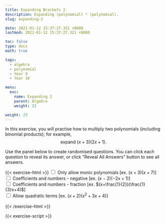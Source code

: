 ```yaml
---
title: Expanding Brackets 2
description: Expanding (polynomial) * (polynomial).
slug: expanding-2

date: 2021-01-12 15:37:27.321 +0800
lastmod: 2021-01-12 15:37:27.321 +0800

toc: false
type: docs
math: true

tags:
  - algebra
  - polynomial
  - Year 9
  - Year 10

menu:
  exc:
    name: Expanding 2
    parent: Algebra
    weight: 23

weight: 23
---
```


In this exercise, you will practise how to multiply two polynomials (including binomial products); for example, $$ \text{expand}~(x+3)(2x+1). $$

Use the panel below to create randomised questions. You can click each question to reveal its answer, or click "Reveal All Answers" button to see all answers.

{{< exercise-html >}}
<input type="checkbox" id="co0" />
<label for="co0">Only allow monic polynomials [ex. $(x+3)(x+7)$] </label><br />
<input type="checkbox" id="neg0" />
<label for="neg0">Coefficients and numbers - negative [ex. $(x-2)(-2x+1)$] </label><br />
<input type="checkbox" id="frac0" />
<label for="frac0">Coefficients and numbers - fraction [ex. $(x+\frac{1}{2})(\frac{1}{3}x+4)$] </label><br />
<input type="checkbox" id="deg0" />
<label for="deg0">Allow quadratic terms [ex. $(x+2)(x^2 + 3x + 4)$] </label><br />
<br>
{{< /exercise-html >}}

{{< exercise-script >}}

<script>
  function genQs() {
    // Question area
    const qbox = document.getElementById("questions");
    const qinst = document.getElementById("instructions");
    // Read value from the form
    const nq = document.getElementById("nq").value;
    let co0,neg0,frac0,deg0;
    [co0,neg0,frac0,deg0] = 
      ["co0","neg0","frac0","deg0"].map(chked);
    // Sanity check
    nqIsNumber = /[\d+]/.test(nq);
    if (!nqIsNumber || nq<1 || nq>10 ) {
      qbox.innerHTML = "Error: Invalid number of questions!";
      return;
    }
    // Coefficients
    const maxCoeff = 9;
    const poolNum = [...arange(1, maxCoeff)];
    if (neg0) {
      poolNum.push(...arange(-maxCoeff, -1));
    }
    const poolLett = 'abcdefghijklmnpqrstuvwxyz'.split('');
    // Make questions
    qinst.innerHTML = "Expand the following expressions.";
    qbox.innerHTML = "";
    let options = MathJax.getMetricsFor(qbox);
    options.display = false;
    MathJax.texReset();
    for (let i = 0; i < nq; i++) {
      const lett = choice(poolLett);
      const order = deg0? 2 : 1;
      const minOrder = 1;
      const generator = () => (!deg0 || yn())? 
        new Frac(choice(poolNum), frac0? choice(poolNum,"z") : 1) : 0;
      const coeffs1 = genCoeffs(order, generator, minOrder, 2);
      const coeffs2 = genCoeffs(order, generator, minOrder, 2);
      if (co0) {
          coeffs1[findKeys(coeffs1)[0]] = 1;
          coeffs2[findKeys(coeffs2)[0]] = 1;
      }
      const poly1 = new Poly(coeffs1, lett);
      const poly2 = new Poly(coeffs2, lett);
      const qTex = `\\left(${poly1.tex()}\\right)\\left(${poly2.tex()}\\right)`;
      const aTex = `=\\boldsymbol{${poly1.mult(poly2).tex()}}`;
      render(qTex, aTex, options).then((li) => {
        qbox.appendChild(li);
        MathJax.startup.document.clear();
        MathJax.startup.document.updateDocument();
      });
    }
    return;
  }
</script>